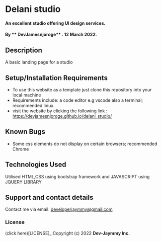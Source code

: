# Delani studio

#### An excellent studio offering UI design services.

#### By ** DevJamesnjoroge** . 12 March 2022.


## Description

A basic landing page for a studio

## Setup/Installation Requirements

- To use this website as a template just clone this repository into your local machine
- Requirements include: a code editor e.g vscode also a terminal; recommended linux.
- visit the website by clicking the following link : https://devjamesnjoroge.github.io/delani_studio/

## Known Bugs

- Some css elements do not display on certain browsers; recommended Chrome

## Technologies Used

Utilised HTML,CSS using bootstrap framework and JAVASCRIPT using JQUERY LIBRARY

## Support and contact details

Contact me via email: developerjaymmy@gmail.com

### License

(click here)[LICENSE]_
Copyright (c) 2022 **Dev-Jaymmy Inc.**
